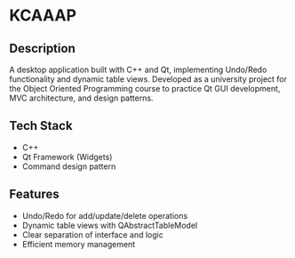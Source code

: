 
# KCAAAP

## Description
A desktop application built with C++ and Qt, implementing Undo/Redo functionality and dynamic table views. Developed as a university project for the Object Oriented Programming course to practice Qt GUI development, MVC architecture, and design patterns.

## Tech Stack
- C++ 
- Qt Framework (Widgets)
- Command design pattern

## Features
- Undo/Redo for add/update/delete operations
- Dynamic table views with QAbstractTableModel
- Clear separation of interface and logic
- Efficient memory management
